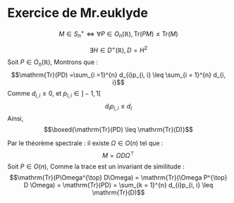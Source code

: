 # Exercice de Mr.euklyde
$$M \in S_{n}^{+} \Leftrightarrow\forall P \in O_{n}(\mathbb{R}),  \mathrm{Tr}(PM) \leq \mathrm{Tr}(M)$$

$$\exists H \in D^{+}(\mathbb{R}), D = H^{2}$$
Soit $P \in O_{n}(\mathbb{R})$, 
Montrons que :
$$\mathrm{Tr}(PD) =\sum_{i =1}^{n} d_{i}p_{i, i} \leq \sum_{i = 1}^{n} d_{i, i}$$
Comme $d_{i, i} \geq 0$, et $p_{i, i} \in ]-1, 1[$
$$d_{i}p_{i,i} \leq d_{i}$$
Ainsi, 
$$\boxed{\mathrm{Tr}(PD) \leq \mathrm{Tr}(D)}$$


Par le théorème spectrale : 
il existe $\Omega \in O(n)$ tel que : 
$$M = \Omega D\Omega^{\top}$$
Soit $P \in O(n)$, 
Comme la trace est un invariant de similitude : 
$$\mathrm{Tr}(P\Omega^{\top} D\Omega) = \mathrm{Tr}(\Omega P^{\top} D \Omega) = \mathrm{Tr}(PD) = \sum_{k = 1}^{n} d_{i}p_{i, i} \leq \mathrm{Tr}(D)$$